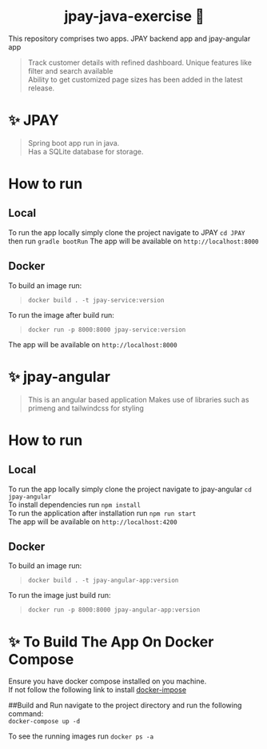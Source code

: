 <h1 align="center">jpay-java-exercise 👋</h1>

This repository comprises two apps. JPAY backend app and jpay-angular app

> Track customer details with refined dashboard. Unique features like filter and search available<br>
> Ability to get customized page sizes has been added in the latest release.

# ✨ JPAY
> Spring boot app run in java. <br>
> Has a SQLite database for storage.


# How to run

## Local

To run the app locally simply clone the project navigate to JPAY `cd JPAY` then run `gradle bootRun`
The app will be available on `http://localhost:8000`

## Docker

To build an image run:
>`docker build . -t jpay-service:version`

To run the image after build run:

>`docker run -p 8000:8000 jpay-service:version` <br>

The app will be available on `http://localhost:8000`

# ✨ jpay-angular
> This is an angular based application
> Makes use of libraries such as primeng and tailwindcss for styling

# How to run

## Local
To run the app locally simply clone the project navigate to jpay-angular `cd jpay-angular`<br>
To install dependencies run `npm install` <br>
To run the application after installation run `npm run start` <br>
The app will be available on `http://localhost:4200`

## Docker

To build an image run:
>`docker build . -t jpay-angular-app:version`

To run the image just build run:
>`docker run -p 8000:8000 jpay-angular-app:version` <br>


# ✨ To Build The App On Docker Compose

Ensure you have docker compose installed on you machine. <br>
If not follow the following link to install [docker-impose](https://docs.docker.com/compose/install/)

##Build and Run
navigate to the project directory and run the following command: <br>
`docker-compose up -d`

To see the running images run `docker ps -a`
